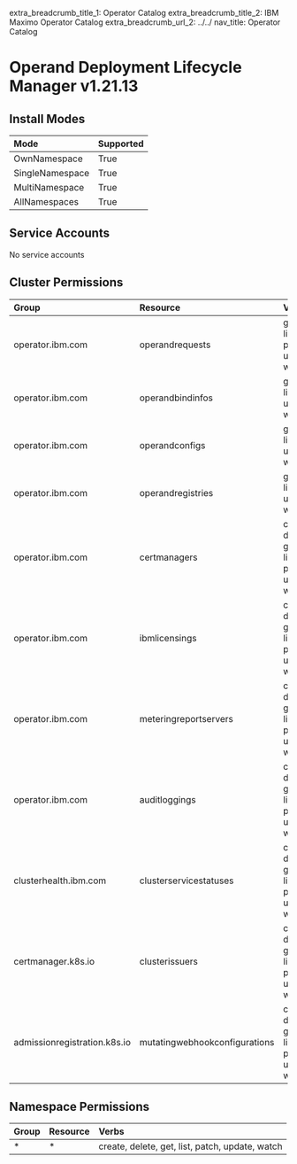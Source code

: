 extra_breadcrumb_title_1: Operator Catalog
extra_breadcrumb_title_2: IBM Maximo Operator Catalog
extra_breadcrumb_url_2: ../../
nav_title: Operator Catalog

Operand Deployment Lifecycle Manager v1.21.13
================================================================================

Install Modes
--------------------------------------------------------------------------------
| Mode                 | Supported |
| :------------------- | :-------- |
| OwnNamespace         | True      |
| SingleNamespace      | True      |
| MultiNamespace       | True      |
| AllNamespaces        | True      |

Service Accounts
--------------------------------------------------------------------------------
No service accounts

Cluster Permissions
--------------------------------------------------------------------------------
| Group                                    | Resource                                 | Verbs                                                                            |
| :--------------------------------------- | :--------------------------------------- | :------------------------------------------------------------------------------- |
| operator.ibm.com                         | operandrequests                          | get, list, patch, update, watch                                                  |
| operator.ibm.com                         | operandbindinfos                         | get, list, update, watch                                                         |
| operator.ibm.com                         | operandconfigs                           | get, list, update, watch                                                         |
| operator.ibm.com                         | operandregistries                        | get, list, update, watch                                                         |
| operator.ibm.com                         | certmanagers                             | create, delete, get, list, patch, update, watch                                  |
| operator.ibm.com                         | ibmlicensings                            | create, delete, get, list, patch, update, watch                                  |
| operator.ibm.com                         | meteringreportservers                    | create, delete, get, list, patch, update, watch                                  |
| operator.ibm.com                         | auditloggings                            | create, delete, get, list, patch, update, watch                                  |
| clusterhealth.ibm.com                    | clusterservicestatuses                   | create, delete, get, list, patch, update, watch                                  |
| certmanager.k8s.io                       | clusterissuers                           | create, delete, get, list, patch, update, watch                                  |
| admissionregistration.k8s.io             | mutatingwebhookconfigurations            | create, delete, get, list, patch, update, watch                                  |

Namespace Permissions
--------------------------------------------------------------------------------
| Group                                    | Resource                                 | Verbs                                                                            |
| :--------------------------------------- | :--------------------------------------- | :------------------------------------------------------------------------------- |
| *                                        | *                                        | create, delete, get, list, patch, update, watch                                  |
